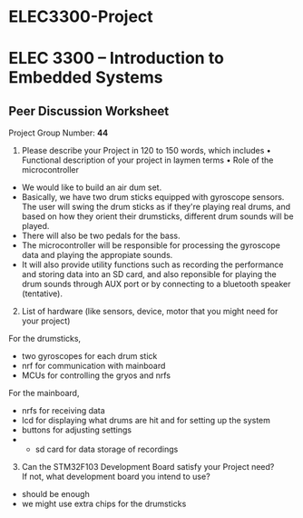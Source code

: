 # ELEC3300-Project

# ELEC 3300 – Introduction to Embedded Systems
## Peer Discussion Worksheet

Project Group Number: **44**
1.	Please describe your Project in 120 to 150 words, which includes 
•	Functional description of your project in laymen terms
•	Role of the microcontroller

- We would like to build an air dum set.
- Basically, we have two drum sticks equipped with gyroscope sensors. The user will swing the drum sticks as if they're playing real drums, and based on how they orient their drumsticks, different drum sounds will be played.
- There will also be two pedals for the bass.
- The microcontroller will be responsible for processing the gyroscope data and playing the appropiate sounds.
- It will also provide utility functions such as recording the performance and storing data into an SD card, and also reponsible for playing the drum sounds through AUX port or by connecting to a bluetooth speaker (tentative).

2.	List of hardware (like sensors, device, motor that you might need for your project)

For the drumsticks,
- two gyroscopes for each drum stick
- nrf for communication with mainboard
- MCUs for controlling the gryos and nrfs

For the mainboard,
- nrfs for receiving data
- lcd for displaying what drums are hit and for setting up the system
- buttons for adjusting settings
- - sd card for data storage of recordings

3.	Can the STM32F103 Development Board satisfy your Project need?  
If not, what development board you intend to use? 

- should be enough
- we might use extra chips for the drumsticks



